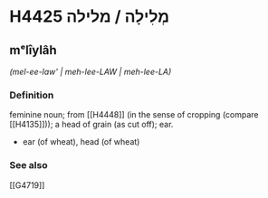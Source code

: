 # H4425 מְלִילָה / מלילה

## mᵉlîylâh

_(mel-ee-law' | meh-lee-LAW | meh-lee-LA)_

### Definition

feminine noun; from [[H4448]] (in the sense of cropping (compare [[H4135]])); a head of grain (as cut off); ear.

- ear (of wheat), head (of wheat)
### See also

[[G4719]]

